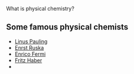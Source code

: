 
What is physical chemistry?

## Some famous physical chemists
- [Linus Pauling](https://www.nobelprize.org/prizes/peace/1962/pauling/biographical/)
- [Enrst Ruska](https://www.nobelprize.org/prizes/physics/1986/ruska/facts/)
- [Enrico Fermi](https://www.nobelprize.org/prizes/physics/1938/fermi/facts/)
- [Fritz Haber](https://www.nobelprize.org/prizes/chemistry/1918/haber/facts/)
- 
